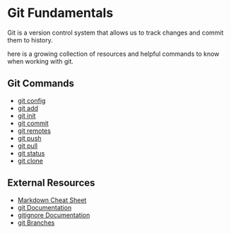 # Git Fundamentals
Git is a version control system that allows us to track changes and commit them to history.

here is a growing collection of resources and helpful commands to know when working with git.

## Git Commands
- [git config](./Commands/Config.md)
- [git add](./Commands/Add.md)
- [git init](./Commands/Init.md)
- [git commit](./Commands/Commit.md)
- [git remotes](./Commands/Remotes.md)
- [git push](./Commands/Push.md)
- [git pull](./Commands/Pull.md)
- [git status](./Commands/Status.md)
- [git clone](./Commands/Clone.md)

## External Resources
- [Markdown Cheat Sheet](https://www.markdownguide.org/cheat-sheet/)
- [git Documentation](https://git-scm.com/docs)
- [gitignore Documentation](https://git-scm.com/docs/gitignore)
- [git Branches](https://git-scm.com/book/en/v2/Git-Branching-Branches-in-a-Nutshell)